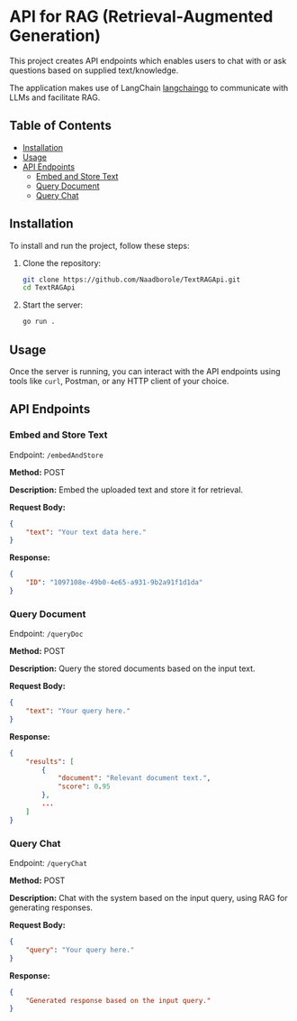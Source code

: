 # API for RAG (Retrieval-Augmented Generation)

This project creates API endpoints which enables users to chat with or ask questions based on supplied text/knowledge.

The application makes use of LangChain [langchaingo](https://github.com/tmc/langchaingo) to communicate with LLMs and facilitate RAG.

## Table of Contents

- [Installation](#installation)
- [Usage](#usage)
- [API Endpoints](#api-endpoints)
  - [Embed and Store Text](#embed-and-store-text)
  - [Query Document](#query-document)
  - [Query Chat](#query-chat)

## Installation

To install and run the project, follow these steps:

1. Clone the repository:

    ```bash
    git clone https://github.com/Naadborole/TextRAGApi.git
    cd TextRAGApi
    ```

2. Start the server:

    ```bash
    go run .
    ```

## Usage

Once the server is running, you can interact with the API endpoints using tools like `curl`, Postman, or any HTTP client of your choice.

## API Endpoints

### Embed and Store Text

Endpoint: `/embedAndStore`

**Method:** POST

**Description:** Embed the uploaded text and store it for retrieval.

**Request Body:**

```json
{
    "text": "Your text data here."
}
```

**Response:**

```json
{
    "ID": "1097108e-49b0-4e65-a931-9b2a91f1d1da"
}
```

### Query Document

Endpoint: `/queryDoc`

**Method:** POST

**Description:** Query the stored documents based on the input text.

**Request Body:**

```json
{
    "text": "Your query here."
}
```

**Response:**

```json
{
    "results": [
        {
            "document": "Relevant document text.",
            "score": 0.95
        },
        ...
    ]
}
```

### Query Chat

Endpoint: `/queryChat`

**Method:** POST

**Description:** Chat with the system based on the input query, using RAG for generating responses.

**Request Body:**

```json
{
    "query": "Your query here."
}
```

**Response:**

```json
{
    "Generated response based on the input query."
}
```